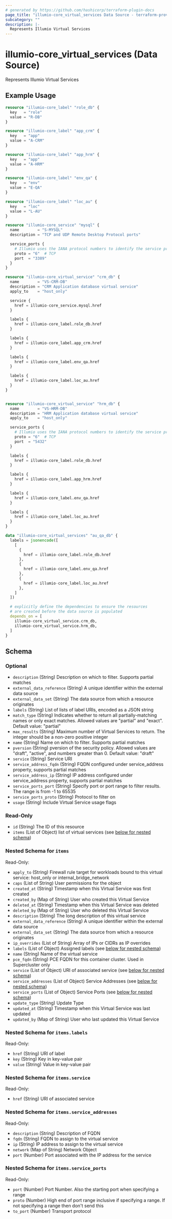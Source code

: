 ```yaml
---
# generated by https://github.com/hashicorp/terraform-plugin-docs
page_title: "illumio-core_virtual_services Data Source - terraform-provider-illumio-core"
subcategory: ""
description: |-
  Represents Illumio Virtual Services
---
```


# illumio-core_virtual_services (Data Source)

Represents Illumio Virtual Services

## Example Usage

```terraform
resource "illumio-core_label" "role_db" {
  key   = "role"
  value = "R-DB"
}

resource "illumio-core_label" "app_crm" {
  key   = "app"
  value = "A-CRM"
}

resource "illumio-core_label" "app_hrm" {
  key   = "app"
  value = "A-HRM"
}

resource "illumio-core_label" "env_qa" {
  key   = "env"
  value = "E-QA"
}

resource "illumio-core_label" "loc_au" {
  key   = "loc"
  value = "L-AU"
}

resource "illumio-core_service" "mysql" {
  name        = "S-MYSQL"
  description = "TCP and UDP Remote Desktop Protocol ports"

  service_ports {
    # Illumio uses the IANA protocol numbers to identify the service proto
    proto = "6"  # TCP
    port  = "3389"
  }
}

resource "illumio-core_virtual_service" "crm_db" {
  name        = "VS-CRM-DB"
  description = "CRM Application database virtual service"
  apply_to    = "host_only"

  service {
    href = illumio-core_service.mysql.href
  }

  labels {
    href = illumio-core_label.role_db.href
  }

  labels {
    href = illumio-core_label.app_crm.href
  }

  labels {
    href = illumio-core_label.env_qa.href
  }

  labels {
    href = illumio-core_label.loc_au.href
  }
}


resource "illumio-core_virtual_service" "hrm_db" {
  name        = "VS-HRM-DB"
  description = "HRM Application database virtual service"
  apply_to    = "host_only"

  service_ports {
    # Illumio uses the IANA protocol numbers to identify the service proto
    proto = "6"  # TCP
    port  = "5432"
  }

  labels {
    href = illumio-core_label.role_db.href
  }

  labels {
    href = illumio-core_label.app_hrm.href
  }

  labels {
    href = illumio-core_label.env_qa.href
  }

  labels {
    href = illumio-core_label.loc_au.href
  }
}

data "illumio-core_virtual_services" "au_qa_db" {
  labels = jsonencode([
    [
      {
        href = illumio-core_label.role_db.href
      },
      {
        href = illumio-core_label.env_qa.href
      },
      {
        href = illumio-core_label.loc_au.href
      },
    ]
  ])

  # explicitly define the dependencies to ensure the resources
  # are created before the data source is populated
  depends_on = [
    illumio-core_virtual_service.crm_db,
    illumio-core_virtual_service.hrm_db,
  ]
}
```

<!-- schema generated by tfplugindocs -->
## Schema

### Optional

- `description` (String) Description on which to filter. Supports partial matches
- `external_data_reference` (String) A unique identifier within the external data source
- `external_data_set` (String) The data source from which a resource originates
- `labels` (String) List of lists of label URIs, encoded as a JSON string
- `match_type` (String) Indicates whether to return all partially-matching names or only exact matches. Allowed values are "partial" and "exact". Default value: "partial"
- `max_results` (String) Maximum number of Virtual Services to return. The integer should be a non-zero positive integer
- `name` (String) Name on which to filter. Supports partial matches
- `pversion` (String) pversion of the security policy. Allowed values are "draft", "active", and numbers greater than 0. Default value: "draft"
- `service` (String) Service URI
- `service_address_fqdn` (String) FQDN configured under service_address property, supports partial matches
- `service_address_ip` (String) IP address configured under service_address property, supports partial matches
- `service_ports_port` (String) Specify port or port range to filter results. The range is from -1 to 65535
- `service_ports_proto` (String) Protocol to filter on
- `usage` (String) Include Virtual Service usage flags

### Read-Only

- `id` (String) The ID of this resource
- `items` (List of Object) list of virtual services (see [below for nested schema](#nestedatt--items))

<a id="nestedatt--items"></a>
### Nested Schema for `items`

Read-Only:

- `apply_to` (String) Firewall rule target for workloads bound to this virtual service: host_only or internal_bridge_network
- `caps` (List of String) User permissions for the object
- `created_at` (String) Timestamp when this Virtual Service was first created
- `created_by` (Map of String) User who created this Virtual Service
- `deleted_at` (String) Timestamp when this Virtual Service was deleted
- `deleted_by` (Map of String) User who deleted this Virtual Service
- `description` (String) The long description of this virtual service
- `external_data_reference` (String) A unique identifier within the external data source
- `external_data_set` (String) The data source from which a resource originates
- `ip_overrides` (List of String) Array of IPs or CIDRs as IP overrides
- `labels` (List of Object) Assigned labels (see [below for nested schema](#nestedobjatt--items--labels))
- `name` (String) Name of the virtual service
- `pce_fqdn` (String) PCE FQDN for this container cluster. Used in Supercluster only
- `service` (List of Object) URI of associated service (see [below for nested schema](#nestedobjatt--items--service))
- `service_addresses` (List of Object) Service Addresses (see [below for nested schema](#nestedobjatt--items--service_addresses))
- `service_ports` (List of Object) Service Ports (see [below for nested schema](#nestedobjatt--items--service_ports))
- `update_type` (String) Update Type
- `updated_at` (String) Timestamp when this Virtual Service was last updated
- `updated_by` (Map of String) User who last updated this Virtual Service

<a id="nestedobjatt--items--labels"></a>
### Nested Schema for `items.labels`

Read-Only:

- `href` (String) URI of label
- `key` (String) Key in key-value pair
- `value` (String) Value in key-value pair


<a id="nestedobjatt--items--service"></a>
### Nested Schema for `items.service`

Read-Only:

- `href` (String) URI of associated service

<a id="nestedobjatt--items--service_addresses"></a>
### Nested Schema for `items.service_addresses`

Read-Only:

- `description` (String) Description of FQDN
- `fqdn` (String) FQDN to assign to the virtual service
- `ip` (String) IP address to assign to the virtual service
- `network` (Map of String) Network Object
- `port` (Number) Port associated with the IP address for the service


<a id="nestedobjatt--items--service_ports"></a>
### Nested Schema for `items.service_ports`

Read-Only:

- `port` (Number) Port Number. Also the starting port when specifying a range
- `proto` (Number) High end of port range inclusive if specifying a range. If not specifying a range then don't send this
- `to_port` (Number) Transport protocol



